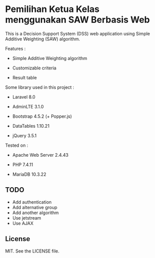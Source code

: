 # Pemilihan Ketua Kelas menggunakan SAW Berbasis Web

This is a Decision Support System (DSS) web application using Simple Additive Weighting (SAW) algorithm.

Features :

- Simple Additive Weighting algorithm

- Customizable criteria

- Result table

Some library used in this project :

- Laravel 8.0

- AdminLTE 3.1.0

- Bootstrap 4.5.2 (+ Popper.js)

- DataTables 1.10.21

- jQuery 3.5.1

Tested on :

- Apache Web Server 2.4.43

- PHP 7.4.11

- MariaDB 10.3.22

## TODO

- Add authentication
- Add alternative group
- Add another algorithm
- Use jetstream
- Use AJAX

## License

MIT. See the LICENSE file.
